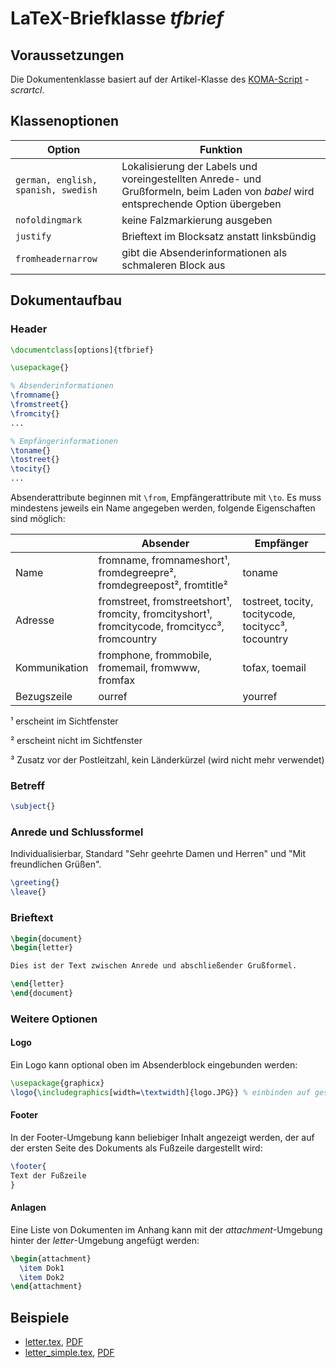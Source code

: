 # LaTeX-Briefklasse *tfbrief*

## Voraussetzungen

Die Dokumentenklasse basiert auf der Artikel-Klasse des [KOMA-Script](https://komascript.de) - *scrartcl*.

## Klassenoptionen

Option | Funktion
--- | ---
`german, english, spanish, swedish` | Lokalisierung der Labels und voreingestellten Anrede- und Grußformeln, beim Laden von *babel* wird entsprechende Option übergeben
`nofoldingmark` | keine Falzmarkierung ausgeben
`justify` | Brieftext im Blocksatz anstatt linksbündig
`fromheadernarrow` | gibt die Absenderinformationen als schmaleren Block aus

## Dokumentaufbau

### Header

```latex
\documentclass[options]{tfbrief}

\usepackage{}

% Absenderinformationen
\fromname{}
\fromstreet{}
\fromcity{}
...

% Empfängerinformationen
\toname{}
\tostreet{}
\tocity{}
...
```

Absenderattribute beginnen mit `\from`, Empfängerattribute mit `\to`. Es muss mindestens jeweils ein Name angegeben werden, folgende Eigenschaften sind möglich:

&nbsp; | Absender | Empfänger
--- | --- | ---
Name | fromname, fromnameshort¹, fromdegreepre², fromdegreepost², fromtitle² | toname
Adresse | fromstreet, fromstreetshort¹, fromcity, fromcityshort¹, fromcitycode, fromcitycc³, fromcountry | tostreet, tocity, tocitycode, tocitycc³, tocountry
Kommunikation | fromphone, frommobile, fromemail, fromwww, fromfax | tofax, toemail
Bezugszeile | ourref | yourref

¹ erscheint im Sichtfenster

² erscheint nicht im Sichtfenster

³ Zusatz vor der Postleitzahl, kein Länderkürzel (wird nicht mehr verwendet)

### Betreff

```latex
\subject{}
```

### Anrede und Schlussformel

Individualisierbar, Standard "Sehr geehrte Damen und Herren" und "Mit freundlichen Grüßen".

```latex
\greeting{}
\leave{}
```
### Brieftext

```latex
\begin{document}
\begin{letter}

Dies ist der Text zwischen Anrede und abschließender Grußformel.

\end{letter}
\end{document}
```

### Weitere Optionen

#### Logo

Ein Logo kann optional oben im Absenderblock eingebunden werden:

```latex
\usepackage{graphicx}
\logo{\includegraphics[width=\textwidth]{logo.JPG}} % einbinden auf gesamter Breite des Blocks
```

#### Footer

In der Footer-Umgebung kann beliebiger Inhalt  angezeigt werden, der auf der ersten Seite des Dokuments als Fußzeile dargestellt wird:

```latex
\footer{
Text der Fußzeile
}
```

#### Anlagen

Eine Liste von Dokumenten im Anhang kann mit der *attachment*-Umgebung hinter der *letter*-Umgebung angefügt werden:

```latex
\begin{attachment}
  \item Dok1
  \item Dok2
\end{attachment}
```

## Beispiele

* [letter.tex](letter.tex), [PDF](letter.pdf)
* [letter_simple.tex](letter_simple.tex), [PDF](letter_simple.pdf)
